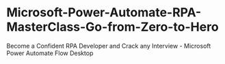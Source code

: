 # Microsoft-Power-Automate-RPA-MasterClass-Go-from-Zero-to-Hero
Become a Confident RPA Developer and Crack any Interview - Microsoft Power Automate Flow Desktop
